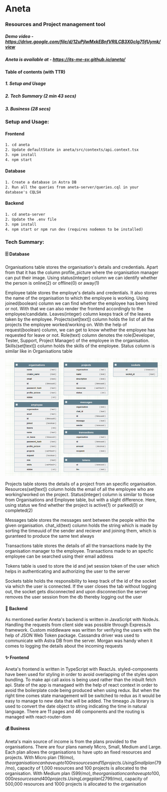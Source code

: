 # Aneta
### Resources and Project management tool

##### Demo video - https://drive.google.com/file/d/12uPjlwMxkEBnfVRILCB3XGcIg75fUymk/view
##### Aneta is available at - https://its-me-sv.github.io/aneta/

#### Table of contents (with TTR)
##### 1. Setup and Usage
##### 2. Tech Summary (2 min 43 secs)
##### 3. Business (28 secs)

### Setup and Usage:
#### Frontend
``` 
1. cd aneta
2. Update defaultState in aneta/src/contexts/api.context.tsx
3. npm install
4. npm start
```
#### Database
```
1. Create a database in Astra DB
2. Run all the queries from aneta-server/queries.cql in your database's CQLSH
```
#### Backend
```
1. cd aneta-server
2. Update the .env file
3. npm install
4. npm start or npm run dev (requires nodemon to be installed)
```

### Tech Summary:
#### 🗄️ Database
Organisations table stores the organisation's details and credentials. Apart from that it has the
column profile_picture where the organisation manager can put their image. Using status(integer) column we can identify whether the person is online(2) or offline(0) or away(1)

Employee table stores the employe's details and credentials. It also stores the name of the organisation to which the employee is working. Using joined(boolean) column we can find whether the employee has been hired or not. With that we can also render the frontend accordingly to the employee/candidate. Leaves(integer) column keeps track of the leaves taken by the employee. Projects(set[text]) column holds the list of all the projects the employee worked/working on. With the help of request(boolean) column, we can get to know whether the employee has requested for leave or not. Role(text) column denotes the role(Developer, Tester, Support, Project Manager) of the employee in the organisation. Skills(set[text]) column holds the skills of the employee.
Status column is similar like in Organisations table

![](https://github.com/jarusYajiv67/aneta/blob/main/db.PNG)

Projects table stores the details of a project from an specific organisation. Resources(set[text]) column holds the email of all the employee who are working/worked on the project. Status(integer) column is similar to those from Organisations and Employee table, but with a slight difference. Here, using status we find whether the project is active(1) or parked(0) or completed(2)

Messages table stores the messages sent between the people within the given organisation. chat_id(text) column holds the string which is made by sorting the timeuuid of the sender and reciever and joining them, which is guranteed to produce the same text always

Transactions table stores the details of all the transactions made by the organisation manager to the employee. Transactions made to an specfic employee can be searched using their email address

Tokens table is used to store the id and jwt session token of the user which helps in authenticating and authorizing the user to the server

Sockets table holds the responsibility to keep track of the id of the socket via which the user is connected. If the user closes the tab without logging out, the socket gets disconnected and upon disconnection the server removes the user session from the db thereby logging out the user

#### 🚀 Backend
As mentioned earlier Aneta's backend is written in JavaScript with NodeJs. Handling the requests from client side was possible through ExpressJs framework. Custom middleware was written for verifying the users with the help of JSON Web Token package. Cassandra driver was used to communicate with Astra DB from the server.  Morgan was handy when it comes to logging the details about the incoming requests

#### ✨ Frontend
Aneta's frontend is written in TypeScript with ReactJs. styled-components have been used for styling in order to avoid overlapping of the styles upon bundling. To make api call axios is being used rather than the inbuilt fetch api. State of the app is managaed with the help of react context in order to avoid the boilerplate code being produced when using redux. But when the right time comes state management will be switched to redux as it would be easy to manage to new data that will be added. The timeago Js library is used to convert the date object to string indicating the time in natural language. There are 11 pages and 46 components and the routing is managed with react-router-dom

#### 💰 Business
Aneta's main source of income is from the plans provided to the organisations. There are four plans namely Micro, Small, Medium and Large. Each plan allows the organisations to have upto an fixed resources and projects. With Micro plan (19$/mo), the organisation can have upto 100 resources and 15 projects. Using Small plan (79$/mo), capacity of 1,000 resources and 100 projects is allocated to the organisation. With Medium plan (599$/mo), the organisation can have upto 100,000 resources and 400 projects. Using Large plan (2799$/mo), capacity of 500,000 resources and 1000 projects is allocated to the organisation
